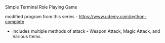 Simple Terminal Role Playing Game 

modified program from this series - https://www.udemy.com/python-complete

- includes multiple methods of attack - Weapon Attack, Magic Attack, and Various Items. 

